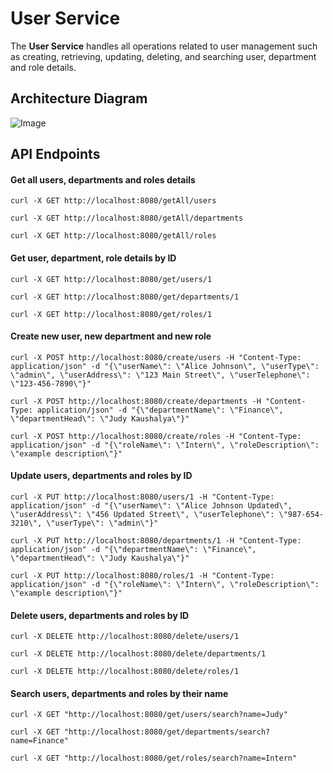# User Service

The **User Service** handles all operations related to user management such as creating, retrieving, updating, deleting, and searching user, department and role details.

## Architecture Diagram
![Image](https://github.com/user-attachments/assets/55da1de6-4f58-4f85-845e-bf2e09397500)

## API Endpoints
#### Get all users, departments and roles details
```
curl -X GET http://localhost:8080/getAll/users
```
```
curl -X GET http://localhost:8080/getAll/departments
```
```
curl -X GET http://localhost:8080/getAll/roles
```

#### Get user, department, role details by ID
```
curl -X GET http://localhost:8080/get/users/1
```
```
curl -X GET http://localhost:8080/get/departments/1
```
```
curl -X GET http://localhost:8080/get/roles/1
```

#### Create new user, new department and new role
```
curl -X POST http://localhost:8080/create/users -H "Content-Type: application/json" -d "{\"userName\": \"Alice Johnson\", \"userType\": \"admin\", \"userAddress\": \"123 Main Street\", \"userTelephone\": \"123-456-7890\"}"
```
```
curl -X POST http://localhost:8080/create/departments -H "Content-Type: application/json" -d "{\"departmentName\": \"Finance\", \"departmentHead\": \"Judy Kaushalya\"}"
```
```
curl -X POST http://localhost:8080/create/roles -H "Content-Type: application/json" -d "{\"roleName\": \"Intern\", \"roleDescription\": \"example description\"}"
```

#### Update users, departments and roles by ID
```
curl -X PUT http://localhost:8080/users/1 -H "Content-Type: application/json" -d "{\"userName\": \"Alice Johnson Updated\", \"userAddress\": \"456 Updated Street\", \"userTelephone\": \"987-654-3210\", \"userType\": \"admin\"}"
```
```
curl -X PUT http://localhost:8080/departments/1 -H "Content-Type: application/json" -d "{\"departmentName\": \"Finance\", \"departmentHead\": \"Judy Kaushalya\"}"
```
```
curl -X PUT http://localhost:8080/roles/1 -H "Content-Type: application/json" -d "{\"roleName\": \"Intern\", \"roleDescription\": \"example description\"}"
```

#### Delete users, departments and roles by ID
```
curl -X DELETE http://localhost:8080/delete/users/1
```
```
curl -X DELETE http://localhost:8080/delete/departments/1
```

```
curl -X DELETE http://localhost:8080/delete/roles/1
```


#### Search users, departments and roles by their name
```
curl -X GET "http://localhost:8080/get/users/search?name=Judy"
```
```
curl -X GET "http://localhost:8080/get/departments/search?name=Finance"
```
```
curl -X GET "http://localhost:8080/get/roles/search?name=Intern"
```
